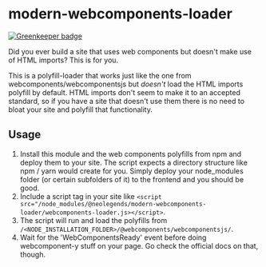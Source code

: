 # modern-webcomponents-loader

[![Greenkeeper badge](https://badges.greenkeeper.io/Festify/modern-webcomponents-loader.svg)](https://greenkeeper.io/)

Did you ever build a site that uses web components but doesn't make use of HTML imports? This is for you.

This is a polyfill-loader that works just like the one from webcomponents/webcomponentsjs but _doesn't_ load the HTML imports polyfill by default. HTML imports don't seem to make it to an accepted standard, so if you have a site that doesn't use them there is no need to bloat your site and polyfill that functionality.

## Usage

1. Install this module and the web components polyfills from npm and deploy them to your site. The script expects a directory structure like npm / yarn would create for you. Simply deploy your node_modules folder (or certain subfolders of it) to the frontend and you should be good.
2. Include a script tag in your site like `<script src="/node_modules/@neolegends/modern-webcomponents-loader/webcomponents-loader.js></script>`.
3. The script will run and load the polyfills from `/<NODE_INSTALLATION_FOLDER>/@webcomponents/webcomponentsjs/`.
4. Wait for the 'WebComponentsReady' event before doing webcomponent-y stuff on your page. Go check the official docs on that, though.
